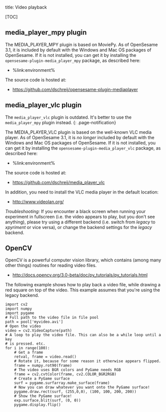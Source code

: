 title: Video playback

[TOC]


## media_player_mpy plugin

The MEDIA_PLAYER_MPY plugin is based on MoviePy. As of OpenSesame 3.1, it is included by default with the Windows and Mac OS packages of OpenSesame. If it is not installed, you can get it by installing the `opensesame-plugin-media_player_mpy` package, as described here:

- %link:environment%

The source code is hosted at:

- <https://github.com/dschreij/opensesame-plugin-mediaplayer>


## media_player_vlc plugin

The `media_player_vlc` plugin is outdated. It's better to use the `media_player_mpy` plugin instead.
{: .page-notification}

The MEDIA_PLAYER_VLC plugin is based on the well-known VLC media player. As of OpenSesame 3.1, it is *no longer* included by default with the Windows and Mac OS packages of OpenSesame. If it is not installed, you can get it by installing the `opensesame-plugin-media_player_vlc` package, as described here:

- %link:environment%

The source code is hosted at:

- <https://github.com/dschreij/media_player_vlc>

In addition, you need to install the VLC media player in the default location:

- <http://www.videolan.org/>

*Troubleshooting:* If you encounter a black screen when running your experiment in fullscreen (i.e. the video appears to play, but you don't see anything), please try using a different backend (i.e. switch from *legacy* to *xpyriment* or vice versa), or change the backend settings for the *legacy* backend.


## OpenCV

OpenCV is a powerful computer vision library, which contains (among many other things) routines for reading video files.

- <http://docs.opencv.org/3.0-beta/doc/py_tutorials/py_tutorials.html>

The following example shows how to play back a video file, while drawing a red square on top of the video. This example assumes that you're using the legacy backend.

~~~ .python
import cv2
import numpy
import pygame
# Full path to the video file in file pool
path = pool['myvideo.avi']
# Open the video
video = cv2.VideoCapture(path)
# A loop to play the video file. This can also be a while loop until a key
# is pressed. etc.
for i in range(100):
	# Get a frame
	retval, frame = video.read()
	# Rotate it, because for some reason it otherwise appears flipped.
	frame = numpy.rot90(frame)
	# The video uses BGR colors and PyGame needs RGB
	frame = cv2.cvtColor(frame, cv2.COLOR_BGR2RGB)
	# Create a PyGame surface
	surf = pygame.surfarray.make_surface(frame)
	# Now you can draw whatever you want onto the PyGame surface!
	pygame.draw.rect(surf, (255,0,0), (100, 100, 200, 200))
	# Show the PyGame surface!
	exp.surface.blit(surf, (0, 0))
	pygame.display.flip()
~~~

